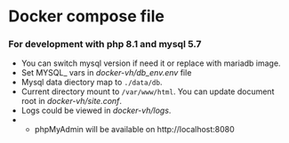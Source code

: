 # Docker compose file #

### For development with php 8.1 and mysql 5.7 ###

* You can switch mysql version if need it or replace with mariadb image. 
* Set MYSQL_ vars in _docker-vh/db_env.env_ file
* Mysql data diectory map to ```./data/db```.
* Current directory mount to ```/var/www/html```. You can update document root in _docker-vh/site.conf_.
* Logs could be viewed in _docker-vh/logs_.
* * phpMyAdmin will be available on http://localhost:8080